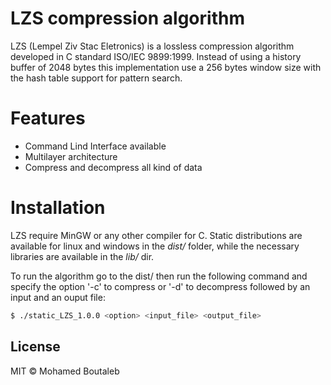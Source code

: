 # LZS compression algorithm

LZS (Lempel Ziv Stac Eletronics) is a lossless compression algorithm developed in C standard ISO/IEC 9899:1999. Instead of using a history buffer of 2048 bytes this implementation use a 256 bytes window size with the hash table support for pattern search.

# Features

  - Command Lind Interface available
  - Multilayer architecture
  - Compress and decompress all kind of data

# Installation

LZS require MinGW or any other compiler for C. Static distributions are available for linux and windows in the *dist/* folder, while the necessary libraries are available in the *lib/* dir. 

To run the algorithm go to the dist/<your so> then run the following command and specify the option '-c' to compress or '-d' to decompress followed by an input and an ouput file:

```sh
$ ./static_LZS_1.0.0 <option> <input_file> <output_file>
```

License
----

MIT © Mohamed Boutaleb
